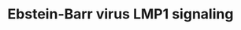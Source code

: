 ---
annotations:
- type: Pathway Ontology
  value: Epstein-Barr virus infection pathway
- type: Pathway Ontology
  value: oxidative phosphorylation pathway
authors:
- Thomas
- MartijnVanIersel
- MaintBot
- Khanspers
- Christine Chichester
- AlexanderPico
- Zari
- Mkutmon
- Roelod
- Eweitz
description: Latent membrane protein 1 (LMP1) of the Ebstein-Barr Virus (EBV) elicits
  its oncogenice effects through the activation of several downstream pathways suchs
  as Pi3K/akt, IRF4, and NFkB pathways.  Proteins on this pathway have targeted assays
  available via the [https://assays.cancer.gov/available_assays?wp_id=WP262 CPTAC
  Assay Portal]
last-edited: 2021-05-09
organisms:
- Homo sapiens
redirect_from:
- /index.php/Pathway:WP262
- /instance/WP262
schema-jsonld:
- '@context': https://schema.org/
  '@id': https://wikipathways.github.io/pathways/WP262.html
  '@type': Dataset
  creator:
    '@type': Organization
    name: WikiPathways
  description: Latent membrane protein 1 (LMP1) of the Ebstein-Barr Virus (EBV) elicits
    its oncogenice effects through the activation of several downstream pathways suchs
    as Pi3K/akt, IRF4, and NFkB pathways.  Proteins on this pathway have targeted
    assays available via the [https://assays.cancer.gov/available_assays?wp_id=WP262
    CPTAC Assay Portal]
  keywords:
  - IKK-beta
  - p38
  - p65
  - TRAF1
  - p50
  - CCL20
  - p100
  - IRAK1
  - IFNB
  - TAB1
  - IKK-gamma
  - SFC complex
  - MAP3K3
  - TRADD
  - TNF
  - LMP1
  - JNK
  - p50/p52
  - IL8
  - NIK
  - IKK-alpha
  - HSP90
  - MAP3K7
  - TRAF6
  - CCL5
  - p52
  - I-Kappa-B
  license: CC0
  name: Ebstein-Barr virus LMP1 signaling
seo: CreativeWork
title: Ebstein-Barr virus LMP1 signaling
wpid: WP262
---